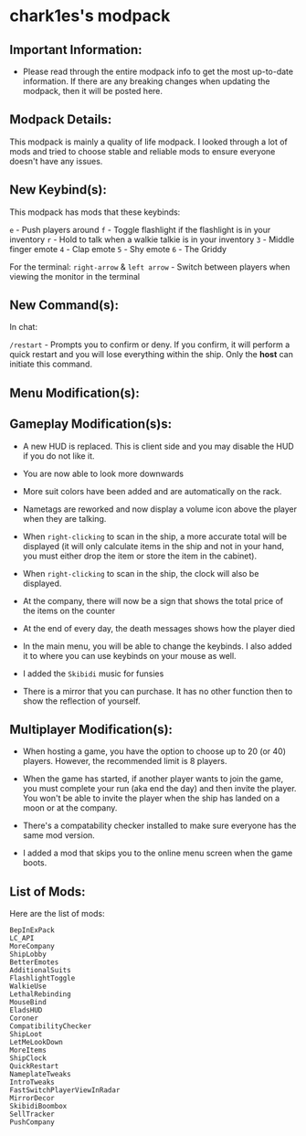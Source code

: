 # chark1es's modpack

## Important Information:

-   Please read through the entire modpack info to get the most up-to-date information. If there are any breaking changes when updating the modpack, then it will be posted here.

## Modpack Details:

This modpack is mainly a quality of life modpack. I looked through a lot of mods and tried to choose stable and reliable mods to ensure everyone doesn't have any issues.

## New Keybind(s):

This modpack has mods that these keybinds:

`e` - Push players around
`f` - Toggle flashlight if the flashlight is in your inventory
`r` - Hold to talk when a walkie talkie is in your inventory
`3` - Middle finger emote
`4` - Clap emote
`5` - Shy emote
`6` - The Griddy

For the terminal:
`right-arrow` & `left arrow` - Switch between players when viewing the monitor in the terminal

## New Command(s):

In chat:

`/restart` - Prompts you to confirm or deny. If you confirm, it will perform a quick restart and you will lose everything within the ship. Only the **host** can initiate this command.

## Menu Modification(s):

## Gameplay Modification(s)s:

-   A new HUD is replaced. This is client side and you may disable the HUD if you do not like it.

-   You are now able to look more downwards

-   More suit colors have been added and are automatically on the rack.

-   Nametags are reworked and now display a volume icon above the player when they are talking.

-   When `right-clicking` to scan in the ship, a more accurate total will be displayed (it will only calculate items in the ship and not in your hand, you must either drop the item or store the item in the cabinet).

-   When `right-clicking` to scan in the ship, the clock will also be displayed.

-   At the company, there will now be a sign that shows the total price of the items on the counter

-   At the end of every day, the death messages shows how the player died

-   In the main menu, you will be able to change the keybinds. I also added it to where you can use keybinds on your mouse as well.

-   I added the `Skibidi` music for funsies
-   There is a mirror that you can purchase. It has no other function then to show the reflection of yourself.

## Multiplayer Modification(s):

-   When hosting a game, you have the option to choose up to 20 (or 40) players. However, the recommended limit is 8 players.

-   When the game has started, if another player wants to join the game, you must complete your run (aka end the day) and then invite the player. You won't be able to invite the player when the ship has landed on a moon or at the company.

-   There's a compatability checker installed to make sure everyone has the same mod version.

-   I added a mod that skips you to the online menu screen when the game boots.

## List of Mods:

Here are the list of mods:

```
BepInExPack
LC_API
MoreCompany
ShipLobby
BetterEmotes
AdditionalSuits
FlashlightToggle
WalkieUse
LethalRebinding
MouseBind
EladsHUD
Coroner
CompatibilityChecker
ShipLoot
LetMeLookDown
MoreItems
ShipClock
QuickRestart
NameplateTweaks
IntroTweaks
FastSwitchPlayerViewInRadar
MirrorDecor
SkibidiBoombox
SellTracker
PushCompany
```
